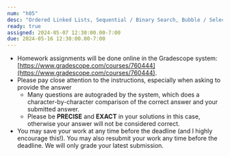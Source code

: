 ```yaml
---
num: "h05"
desc: "Ordered Linked Lists, Sequential / Binary Search, Bubble / Selection / Insertion sort Chapter 3.6.3-3.6.4.1, 5.1-5.2.2.1, 5.3-5.3.3"
ready: true
assigned: 2024-05-07 12:30:00.00-7:00
due: 2024-05-16 12:30:00.00-7:00
---
```


* Homework assignments will be done online in the Gradescope system: [https://www.gradescope.com/courses/760444](https://www.gradescope.com/courses/760444).
* Please pay close attention to the instructions, especially when asking to provide the answer
	* Many questions are autograded by the system, which does a character-by-character comparison of the correct answer and your submitted answer.
	* Please be **PRECISE** and **EXACT** in your solutions in this case, otherwise your answer will not be considered correct.
* You may save your work at any time before the deadline (and I highly encourage this!). You may also resubmit your work any time before the deadline. We will only grade your latest submission.
